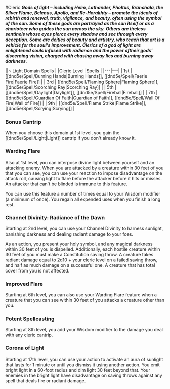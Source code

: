#Cleric
***Gods of light – including Helm, Lathander, Pholtus, Branchala, the Silver Flame, Belenus, Apollo, and Re-Horakhty – promote the ideals of rebirth and renewal, truth, vigilance, and beauty, often using the symbol of the sun. Some of these gods are portrayed as the sun itself or as a charioteer who guides the sun across the sky. Others are tireless sentinels whose eyes pierce every shadow and see through every deception. Some are deities of beauty and artistry, who teach that art is a vehicle for the soul's improvement. Clerics of a god of light are enlightened souls infused with radiance and the power oftheir gods' discerning vision, charged with chasing away lies and burning away darkness.***

||~ Light Domain Spells |
|Cleric Level |Spells |
|---|---|
| 1st | [[dnd5e/Spell/Burning Hands\|Burning Hands]], [[dnd5e/Spell/Faerie Fire\|Faerie Fire]] |
| 3rd | [[dnd5e/Spell/Flaming Sphere\|Flaming Sphere]], [[dnd5e/Spell/Scorching Ray\|Scorching Ray]] |
| 5th | [[dnd5e/Spell/Daylight\|Daylight]], [[dnd5e/Spell/Fireball\|Fireball]] |
| 7th | [[dnd5e/Spell/Guardian Of Faith\|Guardian of Faith]], [[dnd5e/Spell/Wall Of Fire\|Wall of Fire]] |
| 9th | [[dnd5e/Spell/Flame Strike\|Flame Strike]], [[dnd5e/Spell/Scrying\|Scrying]] |

### Bonus Cantrip
When you choose this domain at 1st level, you gain the [[dnd5e/Spell/Light\|Light]] cantrip if you don't already know it.

### Warding Flare
Also at 1st level, you can interpose divine light between yourself and an attacking enemy. When you are attacked by a creature within 30 feet of you that you can see, you can use your reaction to impose disadvantage on the attack roll, causing light to flare before the attacker before it hits or misses. An attacker that can't be blinded is immune to this feature.

You can use this feature a number of times equal to your Wisdom modifier (a minimum of once). You regain all expended uses when you finish a long rest.

### Channel Divinity: Radiance of the Dawn
Starting at 2nd level, you can use your Channel Divinity to harness sunlight, banishing darkness and dealing radiant damage to your foes.

As an action, you present your holy symbol, and any magical darkness within 30 feet of you is dispelled. Additionally, each hostile creature within 30 feet of you must make a Constitution saving throw. A creature takes radiant damage equal to 2d10 + your cleric level on a failed saving throw, and half as much damage on a successful one. A creature that has total cover from you is not affected.

### Improved Flare
Starting at 6th level, you can also use your Warding Flare feature when a creature that you can see within 30 feet of you attacks a creature other than you.

### Potent Spellcasting
Starting at 8th level, you add your Wisdom modifier to the damage you deal with any cleric cantrip.

### Corona of Light
Starting at 17th level, you can use your action to activate an aura of sunlight that lasts for 1 minute or until you dismiss it using another action. You emit bright light in a 60-foot radius and dim light 30 feet beyond that. Your enemies in the bright light have disadvantage on saving throws against any spell that deals fire or radiant damage.